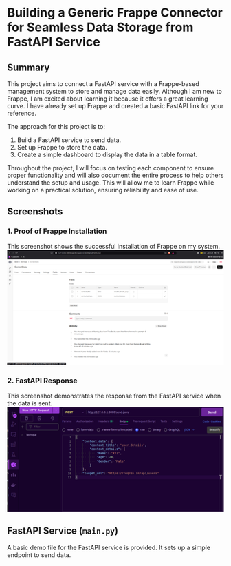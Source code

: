 # Building a Generic Frappe Connector for Seamless Data Storage from FastAPI Service

## Summary

This project aims to connect a FastAPI service with a Frappe-based management system to store and manage data easily. Although I am new to Frappe, I am excited about learning it because it offers a great learning curve. I have already set up Frappe and created a basic FastAPI link for your reference.

The approach for this project is to:
1. Build a FastAPI service to send data.
2. Set up Frappe to store the data.
3. Create a simple dashboard to display the data in a table format.

Throughout the project, I will focus on testing each component to ensure proper functionality and will also document the entire process to help others understand the setup and usage. This will allow me to learn Frappe while working on a practical solution, ensuring reliability and ease of use.

## Screenshots

### 1. Proof of Frappe Installation
This screenshot shows the successful installation of Frappe on my system.
![Frappe Installation](https://github.com/Asp-Codes/DataConnector/blob/main/Screenshot%20from%202024-11-25%2002-32-49.png)

### 2. FastAPI Response
This screenshot demonstrates the response from the FastAPI service when the data is sent.
![FastAPI Response](https://github.com/Asp-Codes/DataConnector/blob/main/Screenshot%20from%202024-11-25%2002-38-54.png)

## FastAPI Service (`main.py`)

A basic demo file for the FastAPI service is provided. It sets up a simple endpoint to send data.
